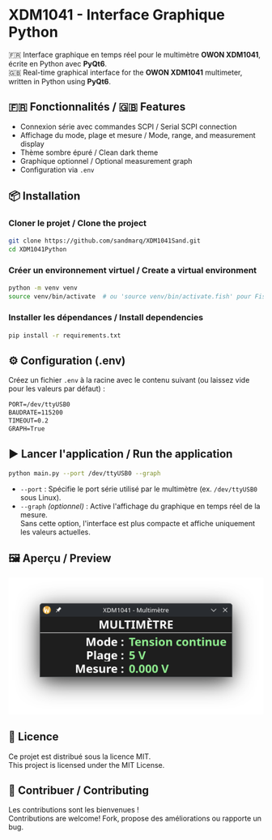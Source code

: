 # XDM1041 - Interface Graphique Python

🇫🇷 Interface graphique en temps réel pour le multimètre **OWON XDM1041**, écrite en Python avec **PyQt6**.  
🇬🇧 Real-time graphical interface for the **OWON XDM1041** multimeter, written in Python using **PyQt6**.

## 🇫🇷 Fonctionnalités / 🇬🇧 Features

- Connexion série avec commandes SCPI / Serial SCPI connection  
- Affichage du mode, plage et mesure / Mode, range, and measurement display  
- Thème sombre épuré / Clean dark theme  
- Graphique optionnel / Optional measurement graph  
- Configuration via `.env`

## 📦 Installation

### Cloner le projet / Clone the project

```bash
git clone https://github.com/sandmarq/XDM1041Sand.git
cd XDM1041Python
```

### Créer un environnement virtuel / Create a virtual environment

```bash
python -m venv venv
source venv/bin/activate  # ou 'source venv/bin/activate.fish' pour Fish
```

### Installer les dépendances / Install dependencies

```bash
pip install -r requirements.txt
```

## ⚙️ Configuration (.env)

Créez un fichier `.env` à la racine avec le contenu suivant (ou laissez vide pour les valeurs par défaut) :

```env
PORT=/dev/ttyUSB0
BAUDRATE=115200
TIMEOUT=0.2
GRAPH=True
```

## ▶️ Lancer l'application / Run the application

```bash
python main.py --port /dev/ttyUSB0 --graph
```

- `--port` : Spécifie le port série utilisé par le multimètre (ex. `/dev/ttyUSB0` sous Linux).  
- `--graph` *(optionnel)* : Active l'affichage du graphique en temps réel de la mesure.  
  Sans cette option, l'interface est plus compacte et affiche uniquement les valeurs actuelles.

## 🖼️ Aperçu / Preview

![Capture](images/capture1.png)

## 📄 Licence

Ce projet est distribué sous la licence MIT.  
This project is licensed under the MIT License.

## 🤝 Contribuer / Contributing

Les contributions sont les bienvenues !  
Contributions are welcome! Fork, propose des améliorations ou rapporte un bug.